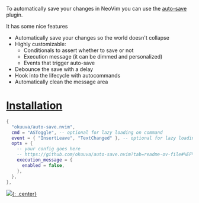 To automatically save your changes in NeoVim you can use the [auto-save](https://github.com/okuuva/auto-save.nvim?tab=readme-ov-file#%EF%B8%8F-configuration) plugin.

It has some nice features

- Automatically save your changes so the world doesn't collapse
- Highly customizable:
  - Conditionals to assert whether to save or not
  - Execution message (it can be dimmed and personalized)
  - Events that trigger auto-save
- Debounce the save with a delay
- Hook into the lifecycle with autocommands
- Automatically clean the message area

# [Installation ](https://github.com/okuuva/auto-save.nvim?tab=readme-ov-file#-installation) 
```lua 
{
  "okuuva/auto-save.nvim",
  cmd = "ASToggle", -- optional for lazy loading on command
  event = { "InsertLeave", "TextChanged" }, -- optional for lazy loading on trigger events
  opts = {
    -- your config goes here
    -- https://github.com/okuuva/auto-save.nvim?tab=readme-ov-file#%EF%B8%8F-configuration
    execution_message = {
      enabled = false,
    },
  },
},
```
[![](not-by-ai.svg){: .center}](https://notbyai.fyi)
